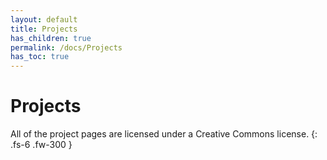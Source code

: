 ```yaml
---
layout: default
title: Projects
has_children: true
permalink: /docs/Projects
has_toc: true
---
```


# Projects

All of the project pages are licensed under a Creative Commons license.
{: .fs-6 .fw-300 }
